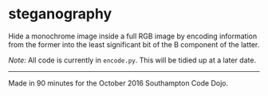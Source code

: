 # steganography

Hide a monochrome image inside a full RGB image by encoding information from the former into the least significant bit of the B component of the latter.

_Note:_ All code is currently in `encode.py`. This will be tidied up at a later date.

---

Made in 90 minutes for the October 2016 Southampton Code Dojo.
